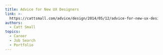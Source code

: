 ```yaml
---
title: Advice for New UX Designers
link: >-
  https://cattsmall.com/advice/design/2014/05/12/advice-for-new-ux-designers.html
authors:
  - Catt Small
topics:
  - Career
  - Job Search
  - Portfolio
---
```

